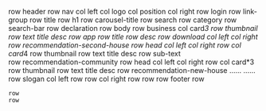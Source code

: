 row header
    row nav
        col left
            col logo
            col position
        col right
            row login
            row link-group
    row title
        row h1
        row carousel-title
    row search
        row category
        row search-bar
    row declaration
row body
    row business
        col card*3
            row thumbnail
            row text
                title
                desc
    row app
        row title
        row desc
        row download
            col left
            col right
    row recommendation-second-house
        row head
            col left
            col right
        row 
            col card*4
                row thumbnail
                row text
                    title
                    desc
                row sub-text    
    row recommendation-community
        row head
            col left
            col right
        row 
            col card*3
                row thumbnail
                row text
                    title
                    desc
    row recommendation-new-house
        ......
        ......
    row slogan
        col left
            row
            row
        col right
            row
            row
row footer
    row
        
    row
    row